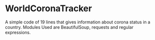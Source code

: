 # WorldCoronaTracker
A simple code of 19 lines that gives information about corona status in a country.
Modules Used are BeautifulSoup, requests and regular expressions.
